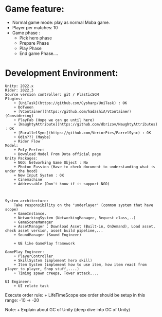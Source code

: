 # Game feature:
   + Normal game mode: play as normal Moba game.
   + Player per matches: 10
   + Game phase : 
        + Pick hero phase
        + Prepare Phase
        + Play Phase
        + End game Phase....
        
        
# Development Environment:
    Unity: 2022.x
    Rider: 2022.3
    Source version controller: git / PlasticSCM
    Plugins: 
        + [UniTask](https://github.com/Cysharp/UniTask) : OK
        + DoTween
        + [VContainer](https://github.com/hadashiA/VContainer) (Considering)
        + PlayFab (Hope we can go until here)
        + [NaughtyAttribute](https://github.com/dbrizov/NaughtyAttributes) : OK
        + [ParallelSync](https://github.com/VeriorPies/ParrelSync) : OK
        + Odin??? (Maybe)
        + Rider Flow
    Model: 
        + Poly Perfect
        + Download Model From Dota official page
    Unity Packages: 
        + NGO: Networking Game Object : No
        + Photon Fussion (Have to check document to understanding what is under the hood)
        + New Input System : OK
        + Cinemachine
        + Addressable (Don't know if it support NGO)
        
        
    
    System architecture: 
        Take responsibility on the "underlayer" (common system that have scope)
        + GameInstance.
        + NetworkingSystem (NetworkingManager, Request class,..)
        + GameSceneManager 
        + AssetManager : Download Asset (Built-in, OnDemand), Load asset, check asset version, asset build pipeline,...
        + SoundManager (Sound Engineer)
        
        + UE like GamePlay framework
        
    GamePlay Engineer:
        + PlayerController
        + SkillSystem (implement hero skill)
        + Item System (implement how to use item, how item react from player to player, Shop stuff,....)
        + Timing spawn creeps, Tower attack,...
        
    UI Engineer:
        + UI relate task
        
        
        
Execute order rule:
    + LifeTimeScope exe order should be setup in this range: -10 -> -20
    
    
    
    
Note: 
    + Explain about GC of Unity (deep dive into GC of Unity)
    
    
    
    
    
    
    
      
        
        
        
        
    
        
        